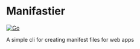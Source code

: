 # Manifastier

[![Go](https://github.com/victorfernandesraton/manifastier/actions/workflows/go.yml/badge.svg)](https://github.com/victorfernandesraton/manifastier/actions/workflows/go.yml)

A simple cli for creating manifest files for web apps
